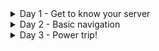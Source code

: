 <details><summary> Day 1 - Get to know your server </summary>
 <br>

    1) Connect and login remotely to your server
- Log into the AWS account you created in the Day0 of the challenge and launch your EC2 instance.

![image](https://user-images.githubusercontent.com/86648102/139727838-26378eac-0cc3-46fa-a65b-9ec8e86536ae.png)

- Open your virtual machine. Make sure to have the key copied into the **.ssh** folder and have it's permissions set to 440.

![image](https://user-images.githubusercontent.com/86648102/139728310-7317283d-77f6-45c9-a6d1-2bf0014912d8.png)

- Connect to the instance using the provided IP from AWS console.

![image](https://user-images.githubusercontent.com/86648102/139728494-e64ccdf7-c9d3-4092-942f-ef562712a252.png)

---
    2) Run a few simple simple commands to check the status of your server
Try these simple commands:
`ls`
`uptime`
`free`
`df -h`
`uname -a`

![image](https://user-images.githubusercontent.com/86648102/139728753-038bc87a-7824-49d6-b59b-a41ee2ac0ff9.png)

 ---
    3) Change your password
    
Use `sudo passwd ubuntu` command, then type the password you would like. Please make it strong!!!

---

That's all for today. Easy but fundamental.

---

<br>
</details>

    
<details><summary> Day 2 - Basic navigation </summary>
 <br>
 
    1) Login to your server using ssh
 
 ![image](https://user-images.githubusercontent.com/86648102/139802849-392214b2-c63c-476d-b66a-3e3adaf88aed.png)

    Use `pwd` and `cd` commands. Get familiar with them. Learn to use both, absolute and relative paths to change directories.
 
![image](https://user-images.githubusercontent.com/86648102/139803730-a9f6239e-18a2-4d1f-b178-ce8e24532203.png)

 ---
     2) Use the `printenv` command to show info about the current environment. Those can also be shown separately, by using `echo $HOME` , `echo $PWD` , `echo $OLDPWD` , `echo $USER` , or just `echo $ <any variable you see in the printenv output>` 
 
 ![image](https://user-images.githubusercontent.com/86648102/139804269-ac30f832-a525-4be6-892e-98b69920e866.png)

 ---
     3) Get used with `ls` command. `ls -l ; ls -lh ; ls -ltr ; ls -altr` . You'll use this command and switches daily.
 
 ![image](https://user-images.githubusercontent.com/86648102/139922296-b519c19e-c4f9-48c3-8c46-ad430cfbe8c8.png)

 ---
    4) Prompt customization
 `echo $PS1` will display current prompt.
 
 ![image](https://user-images.githubusercontent.com/86648102/139924383-e851d51b-10be-4f37-a66d-18a426722a87.png)

 
 This article here, will help you customize your prompt in more detail : 
 
 https://phoenixnap.com/kb/change-bash-prompt-linux
 
 For instance, let's change the prompt to give a bit more detail.
 
 `export PS1="\u\@\h \w \s \d \W \t"`
 
To exit that prompt, the command `bash` will open a new shell with your default environment.
 
 ![image](https://user-images.githubusercontent.com/86648102/139925150-15cc8142-5d31-415d-9a4e-38791447547f.png)

 ---
     5) Create files and directories.
 
 `mkdir` - will make a new directory in your current folder by default.
 
 `touch a` - will create a blank file named 'a' in your current folder. 
 
 ![image](https://user-images.githubusercontent.com/86648102/139925551-5ccbd957-a009-406b-b065-35a2b727d362.png)

 `mv` to move a file to another directory or rename a file

 ![image](https://user-images.githubusercontent.com/86648102/139925919-73b54b4d-23f5-4b87-8d6d-593982b3715c.png)

 `cp` will copy a file.
 
 ![image](https://user-images.githubusercontent.com/86648102/139926682-1fbaef20-73b5-4eef-98ba-4fd429fb3c62.png)

 `rm` will remove a file or multiple files
 
 ![image](https://user-images.githubusercontent.com/86648102/139926810-a2dc4bb5-992b-4eb5-be35-94aadd480028.png)

 `rmdir` will delete an empty directory
 
 ![image](https://user-images.githubusercontent.com/86648102/139926979-4be607af-fa91-435a-b979-b21fd65ab6ba.png)

 ---
     6) RTFM. I'll let you guess what this means.
 
 `man` is a command that displays the manual of the command given as argument.
 `man ls` will display everthing there is to know about `ls` command.
 
 ![image](https://user-images.githubusercontent.com/86648102/139927460-60069b1b-89cf-4d55-be09-9f720d0af49b.png)

 `apropos` is kind of the same, except that is shows every command or command explanations containing what we give as argument.
 
 ![image](https://user-images.githubusercontent.com/86648102/139927910-8f18f93e-d9a4-494d-bc12-3330bc0a03a6.png)

 `tldr` is a shorter version of man, containing a simplified version
 
 ![image](https://user-images.githubusercontent.com/86648102/139928305-b25ea31c-9d9f-4957-9faa-9a85b607e92f.png)

 
 ---
 
 
 
<br>
</details>
 
 
<details><summary> Day 3 - Power trip! </summary>
<br>
 
    1) The `root` user is the boss of your system.Period. All the other users should have the minimum ammount of permission; just the necessary stuff for their actions to be possible. However, if your user is properly configured/allowed, you can run commands as the `root` user from your current one. For that, you need to use the `sudo` command.
 
 ![image](https://user-images.githubusercontent.com/86648102/140276137-d8c21f0a-780b-4159-ad7e-981bbe8f92fb.png)

 
 ![image](https://user-images.githubusercontent.com/86648102/140275620-c51b4f8c-171a-4a21-9bb0-199319de366d.png)

    2) `uptime` command can be used to check for how long is the system running and how many users are connected.
 
 ![image](https://user-images.githubusercontent.com/86648102/140275929-3f8cb4fa-6871-4b8f-9cbe-3c2fd9e286f7.png)

    3) Log checking. For instance, check authentication logs. Many other usefull files are in the `/var/log/` directory.
 
 ![image](https://user-images.githubusercontent.com/86648102/140277142-1b1f180c-1784-4341-a596-2a6114445712.png)

You can also, filter the results using `grep` to show only sudo entries.
 
 ![image](https://user-images.githubusercontent.com/86648102/140277587-745a1be9-91e6-4874-a207-0258f981e990.png)

    4) Hostname changing. 
     `hostnamectl`
 
![image](https://user-images.githubusercontent.com/86648102/140808987-99f8af28-3f16-413f-946f-12f2dd9d6b4e.png)

    `sudo hostnamectl set-hostname upskillchallenge`
 
 ![image](https://user-images.githubusercontent.com/86648102/140809319-48975163-c331-413a-9e22-7e89f86a98a7.png)

     5) Change the system time and date
     `timedatectl`
 
 ![image](https://user-images.githubusercontent.com/86648102/140809505-5256830b-6f0a-443f-8b01-0e72a62776ff.png)

 ![image](https://user-images.githubusercontent.com/86648102/140809561-7f305d17-ca90-4b4c-915f-720cbabff9f8.png)

    `sudo timedatectl set-timezone Europe/Bucharest`
 > Used this to set to my local time.
 
 ![image](https://user-images.githubusercontent.com/86648102/140809869-2818f971-08b1-4f66-a64a-025bbb5bf007.png)
  
<br>  
</details> 
